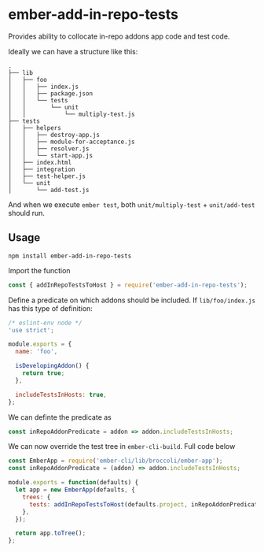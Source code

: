 # ember-add-in-repo-tests

Provides ability to collocate in-repo addons app code and test code.

Ideally we can have a structure like this:

```
.
├── lib
│   ├── foo
│   │   ├── index.js
│   │   ├── package.json
│   │   └── tests
│   │       └── unit
│   │           └── multiply-test.js
├── tests
│   ├── helpers
│   │   ├── destroy-app.js
│   │   ├── module-for-acceptance.js
│   │   ├── resolver.js
│   │   └── start-app.js
│   ├── index.html
│   ├── integration
│   ├── test-helper.js
│   └── unit
│       └── add-test.js
```

And when we execute `ember test`, both `unit/multiply-test` + `unit/add-test` should run.

## Usage

```
npm install ember-add-in-repo-tests
```

Import the function
```javascript
const { addInRepoTestsToHost } = require('ember-add-in-repo-tests');
```

Define a predicate on which addons should be included. If `lib/foo/index.js` has
this type of definition:

```javascript
/* eslint-env node */
'use strict';

module.exports = {
  name: 'foo',

  isDevelopingAddon() {
    return true;
  },

  includeTestsInHosts: true,
};
```

We can definte the predicate as

```javascript
const inRepoAddonPredicate = addon => addon.includeTestsInHosts;
```

We can now override the test tree in `ember-cli-build`. Full code below

```javascript
const EmberApp = require('ember-cli/lib/broccoli/ember-app');
const inRepoAddonPredicate = (addon) => addon.includeTestsInHosts;

module.exports = function(defaults) {
  let app = new EmberApp(defaults, {
    trees: {
      tests: addInRepoTestsToHost(defaults.project, inRepoAddonPredicate),
    },
  });

  return app.toTree();
};
```
